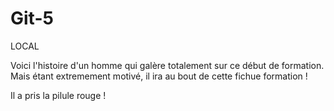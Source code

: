 # Git-5

LOCAL

Voici l'histoire d'un homme qui galère totalement sur ce début de formation.
Mais étant extremement motivé, il ira au bout de cette fichue formation !

Il a pris la pilule rouge !
